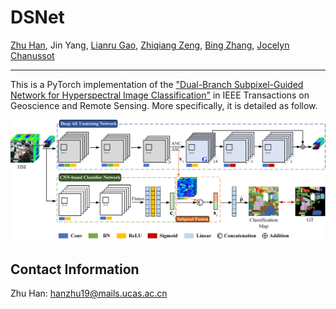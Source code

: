 # DSNet

[Zhu Han](https://scholar.google.com/citations?user=AtmD3QUAAAAJ&hl=zh-CN&oi=sra), Jin Yang, [Lianru Gao](https://scholar.google.com/citations?user=La-8gLMAAAAJ&hl=zh-CN&oi=sra), [Zhiqiang Zeng](https://scholar.google.com/citations?user=rKfw-PkAAAAJ&hl=zh-CN), [Bing Zhang](https://scholar.google.com/citations?user=nHup8tQAAAAJ&hl=zh-CN), [Jocelyn Chanussot](http://jocelyn-chanussot.net/)

___________
This is a PyTorch implementation of the ["Dual-Branch Subpixel-Guided Network for Hyperspectral Image Classification"](https://ieeexplore.ieee.org/document/10570241) in IEEE Transactions on Geoscience and Remote Sensing. More specifically, it is detailed as follow.

![alt text](./flowchart.png)

    
Contact Information
---------------------
Zhu Han: hanzhu19@mails.ucas.ac.cn
